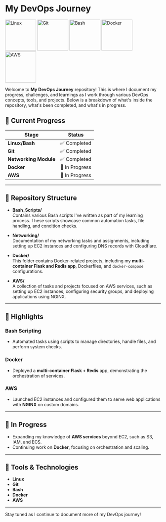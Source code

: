 # My DevOps Journey


<img src="https://upload.wikimedia.org/wikipedia/commons/a/af/Tux.png" alt="Linux" width="100"/>
<img src="https://git-scm.com/images/logos/downloads/Git-Icon-1788C.png" alt="Git" width="100"/>
<img src="https://upload.wikimedia.org/wikipedia/commons/4/4b/Bash_Logo_Colored.svg" alt="Bash" width="100"/>
<img src="https://www.docker.com/wp-content/uploads/2022/03/Moby-logo.png" alt="Docker" width="100"/>
<img src="https://upload.wikimedia.org/wikipedia/commons/9/93/Amazon_Web_Services_Logo.svg" alt="AWS" width="100"/>



Welcome to **My DevOps Journey** repository! This is where I document my progress, challenges, and learnings as I work through various DevOps concepts, tools, and projects. Below is a breakdown of what's inside the repository, what's been completed, and what's in progress.

## 🚀 Current Progress

| Stage         | Status                |
|---------------|-----------------------|
| **Linux/Bash**      | ✅ Completed        |
| **Git**             | ✅ Completed        |
| **Networking Module**| ✅ Completed        |
| **Docker**          | 🚧 In Progress      |
| **AWS**             | 🚧 In Progress      |

---

## 📂 Repository Structure

- **Bash_Scripts/**  
  Contains various Bash scripts I've written as part of my learning process. These scripts showcase common automation tasks, file handling, and condition checks.

- **Networking/**  
  Documentation of my networking tasks and assignments, including setting up EC2 instances and configuring DNS records with Cloudflare.

- **Docker/**  
  This folder contains Docker-related projects, including my **multi-container Flask and Redis app**, Dockerfiles, and `docker-compose` configurations.

- **AWS/**  
  A collection of tasks and projects focused on AWS services, such as setting up EC2 instances, configuring security groups, and deploying applications using NGINX.

---

## 🌟 Highlights

### Bash Scripting
- Automated tasks using scripts to manage directories, handle files, and perform system checks.
  
### Docker
- Deployed a **multi-container Flask + Redis** app, demonstrating the orchestration of services.

### AWS
- Launched EC2 instances and configured them to serve web applications with **NGINX** on custom domains.

---

## 🔄 In Progress

- Expanding my knowledge of **AWS services** beyond EC2, such as S3, IAM, and ECS.
- Continuing work on **Docker**, focusing on orchestration and scaling.

---

## 🔧 Tools & Technologies

- **Linux**
- **Git**
- **Bash**
- **Docker**
- **AWS**

---

Stay tuned as I continue to document more of my DevOps journey!

